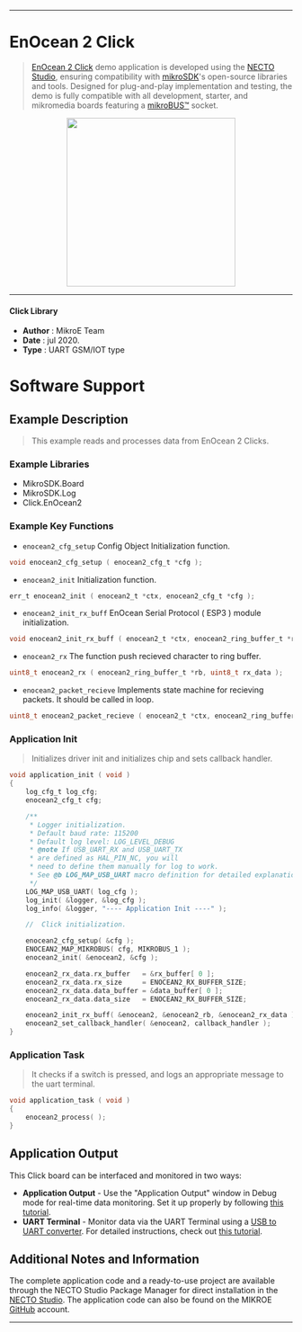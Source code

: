 
---
# EnOcean 2 Click

> [EnOcean 2 Click](https://www.mikroe.com/?pid_product=MIKROE-2521) demo application is developed using
the [NECTO Studio](https://www.mikroe.com/necto), ensuring compatibility with [mikroSDK](https://www.mikroe.com/mikrosdk)'s
open-source libraries and tools. Designed for plug-and-play implementation and testing, the demo is fully compatible with
all development, starter, and mikromedia boards featuring a [mikroBUS&trade;](https://www.mikroe.com/mikrobus) socket.

<p align="center">
  <img src="https://www.mikroe.com/?pid_product=MIKROE-2521&image=1" height=300px>
</p>

---

#### Click Library

- **Author**        : MikroE Team
- **Date**          : jul 2020.
- **Type**          : UART GSM/IOT type

# Software Support

## Example Description

> This example reads and processes data from EnOcean 2 Clicks.

### Example Libraries

- MikroSDK.Board
- MikroSDK.Log
- Click.EnOcean2

### Example Key Functions

- `enocean2_cfg_setup` Config Object Initialization function. 
```c
void enocean2_cfg_setup ( enocean2_cfg_t *cfg );
``` 
 
- `enocean2_init` Initialization function. 
```c
err_t enocean2_init ( enocean2_t *ctx, enocean2_cfg_t *cfg );
```

- `enocean2_init_rx_buff` EnOcean Serial Protocol ( ESP3 ) module initialization. 
```c
void enocean2_init_rx_buff ( enocean2_t *ctx, enocean2_ring_buffer_t *rb, enocean2_rx_data_t *rx_str );
```
 
- `enocean2_rx` The function push recieved character to ring buffer. 
```c
uint8_t enocean2_rx ( enocean2_ring_buffer_t *rb, uint8_t rx_data );
```

- `enocean2_packet_recieve` Implements state machine for recieving packets. It should be called in loop. 
```c
uint8_t enocean2_packet_recieve ( enocean2_t *ctx, enocean2_ring_buffer_t *rb );
```

### Application Init

> Initializes driver init and initializes chip and sets callback handler.

```c
void application_init ( void )
{
    log_cfg_t log_cfg;
    enocean2_cfg_t cfg;

    /** 
     * Logger initialization.
     * Default baud rate: 115200
     * Default log level: LOG_LEVEL_DEBUG
     * @note If USB_UART_RX and USB_UART_TX 
     * are defined as HAL_PIN_NC, you will 
     * need to define them manually for log to work. 
     * See @b LOG_MAP_USB_UART macro definition for detailed explanation.
     */
    LOG_MAP_USB_UART( log_cfg );
    log_init( &logger, &log_cfg );
    log_info( &logger, "---- Application Init ----" );

    //  Click initialization.

    enocean2_cfg_setup( &cfg );
    ENOCEAN2_MAP_MIKROBUS( cfg, MIKROBUS_1 );
    enocean2_init( &enocean2, &cfg );

    enocean2_rx_data.rx_buffer   = &rx_buffer[ 0 ];
    enocean2_rx_data.rx_size     = ENOCEAN2_RX_BUFFER_SIZE;
    enocean2_rx_data.data_buffer = &data_buffer[ 0 ];
    enocean2_rx_data.data_size   = ENOCEAN2_RX_BUFFER_SIZE;

    enocean2_init_rx_buff( &enocean2, &enocean2_rb, &enocean2_rx_data );
    enocean2_set_callback_handler( &enocean2, callback_handler );
}
```

### Application Task

> It checks if a switch is pressed, and logs an appropriate message to the uart terminal.

```c
void application_task ( void )
{
    enocean2_process( );
}
```

## Application Output

This Click board can be interfaced and monitored in two ways:
- **Application Output** - Use the "Application Output" window in Debug mode for real-time data monitoring.
Set it up properly by following [this tutorial](https://www.youtube.com/watch?v=ta5yyk1Woy4).
- **UART Terminal** - Monitor data via the UART Terminal using
a [USB to UART converter](https://www.mikroe.com/click/interface/usb?interface*=uart,uart). For detailed instructions,
check out [this tutorial](https://help.mikroe.com/necto/v2/Getting%20Started/Tools/UARTTerminalTool).

## Additional Notes and Information

The complete application code and a ready-to-use project are available through the NECTO Studio Package Manager for 
direct installation in the [NECTO Studio](https://www.mikroe.com/necto). The application code can also be found on
the MIKROE [GitHub](https://github.com/MikroElektronika/mikrosdk_click_v2) account.

---
